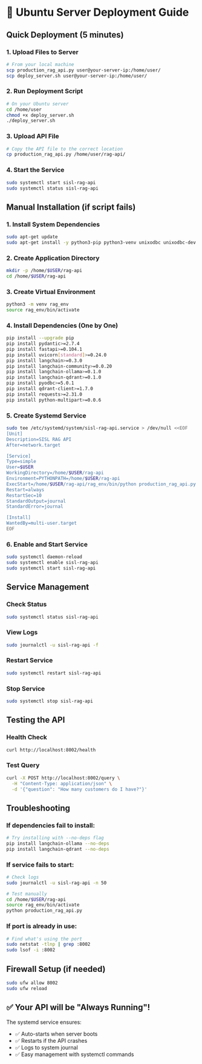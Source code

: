 # 🚀 Ubuntu Server Deployment Guide

## Quick Deployment (5 minutes)

### 1. Upload Files to Server

```bash
# From your local machine
scp production_rag_api.py user@your-server-ip:/home/user/
scp deploy_server.sh user@your-server-ip:/home/user/
```

### 2. Run Deployment Script

```bash
# On your Ubuntu server
cd /home/user
chmod +x deploy_server.sh
./deploy_server.sh
```

### 3. Upload API File

```bash
# Copy the API file to the correct location
cp production_rag_api.py /home/user/rag-api/
```

### 4. Start the Service

```bash
sudo systemctl start sisl-rag-api
sudo systemctl status sisl-rag-api
```

## Manual Installation (if script fails)

### 1. Install System Dependencies

```bash
sudo apt-get update
sudo apt-get install -y python3-pip python3-venv unixodbc unixodbc-dev
```

### 2. Create Application Directory

```bash
mkdir -p /home/$USER/rag-api
cd /home/$USER/rag-api
```

### 3. Create Virtual Environment

```bash
python3 -m venv rag_env
source rag_env/bin/activate
```

### 4. Install Dependencies (One by One)

```bash
pip install --upgrade pip
pip install pydantic>=2.7.4
pip install fastapi>=0.104.1
pip install uvicorn[standard]>=0.24.0
pip install langchain>=0.3.0
pip install langchain-community>=0.0.20
pip install langchain-ollama>=0.1.0
pip install langchain-qdrant>=0.1.0
pip install pyodbc>=5.0.1
pip install qdrant-client>=1.7.0
pip install requests>=2.31.0
pip install python-multipart>=0.0.6
```

### 5. Create Systemd Service

```bash
sudo tee /etc/systemd/system/sisl-rag-api.service > /dev/null <<EOF
[Unit]
Description=SISL RAG API
After=network.target

[Service]
Type=simple
User=$USER
WorkingDirectory=/home/$USER/rag-api
Environment=PYTHONPATH=/home/$USER/rag-api
ExecStart=/home/$USER/rag-api/rag_env/bin/python production_rag_api.py
Restart=always
RestartSec=10
StandardOutput=journal
StandardError=journal

[Install]
WantedBy=multi-user.target
EOF
```

### 6. Enable and Start Service

```bash
sudo systemctl daemon-reload
sudo systemctl enable sisl-rag-api
sudo systemctl start sisl-rag-api
```

## Service Management

### Check Status

```bash
sudo systemctl status sisl-rag-api
```

### View Logs

```bash
sudo journalctl -u sisl-rag-api -f
```

### Restart Service

```bash
sudo systemctl restart sisl-rag-api
```

### Stop Service

```bash
sudo systemctl stop sisl-rag-api
```

## Testing the API

### Health Check

```bash
curl http://localhost:8002/health
```

### Test Query

```bash
curl -X POST http://localhost:8002/query \
  -H "Content-Type: application/json" \
  -d '{"question": "How many customers do I have?"}'
```

## Troubleshooting

### If dependencies fail to install:

```bash
# Try installing with --no-deps flag
pip install langchain-ollama --no-deps
pip install langchain-qdrant --no-deps
```

### If service fails to start:

```bash
# Check logs
sudo journalctl -u sisl-rag-api -n 50

# Test manually
cd /home/$USER/rag-api
source rag_env/bin/activate
python production_rag_api.py
```

### If port is already in use:

```bash
# Find what's using the port
sudo netstat -tlnp | grep :8002
sudo lsof -i :8002
```

## Firewall Setup (if needed)

```bash
sudo ufw allow 8002
sudo ufw reload
```

## ✅ Your API will be "Always Running"!

The systemd service ensures:

- ✅ Auto-starts when server boots
- ✅ Restarts if the API crashes
- ✅ Logs to system journal
- ✅ Easy management with systemctl commands
